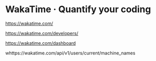 # WakaTime · Quantify your coding

https://wakatime.com/


https://wakatime.com/developers/


https://wakatime.com/dashboard



whttps://wakatime.com/api/v1/users/current/machine_names








